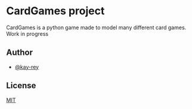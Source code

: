 
# CardGames project

CardGames is a python game made to model many different card games. Work in progress
## Author

- [@kay-rey](https://github.com/kay-rey)


## License

[MIT](https://choosealicense.com/licenses/mit/)

